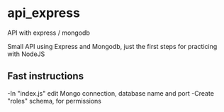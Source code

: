 # api_express
API with express / mongodb

Small API using Express and Mongodb, just the first steps for practicing with NodeJS

## Fast instructions
-In "index.js" edit Mongo connection, database name and port
-Create "roles" schema, for permissions